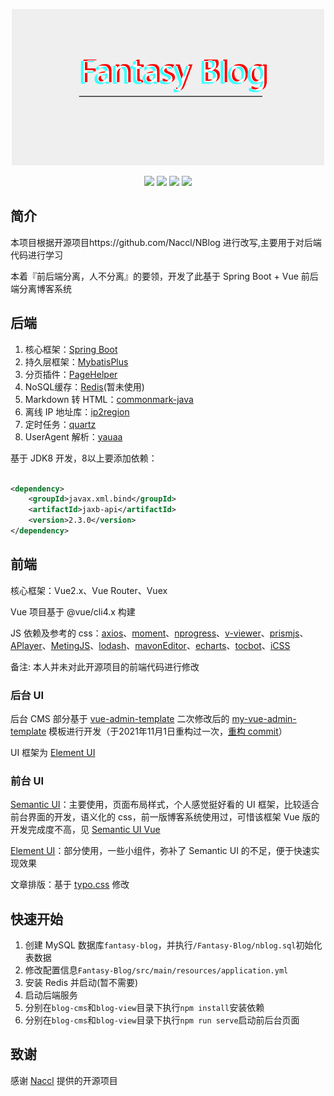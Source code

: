 <p align="center">
	<a href="https://github.com/Fantasy0521/Fantasy-Blog/tree/master" target="_blank">
		<img src="./Fantasy-Blog.png" alt="NBlog logo" 
      style="width: 500px; height: 250px">
	</a>
</p>
<p align="center">
	<img src="https://img.shields.io/badge/JDK-1.8+-orange">
	<img src="https://img.shields.io/badge/SpringBoot-2.7.9-brightgreen">
	<img src="https://img.shields.io/badge/mybatis--plus-3.4.3-yellowgreen">
	<img src="https://img.shields.io/badge/Vue-2.6.11-brightgreen">
</p>


## 简介

本项目根据开源项目https://github.com/Naccl/NBlog 进行改写,主要用于对后端代码进行学习

本着『前后端分离，人不分离』的要领，开发了此基于 Spring Boot + Vue 前后端分离博客系统

## 后端

1. 核心框架：[Spring Boot](https://github.com/spring-projects/spring-boot)
4. 持久层框架：[MybatisPlus](https://baomidou.com/pages/24112f/)
5. 分页插件：[PageHelper](https://github.com/pagehelper/Mybatis-PageHelper)
6. NoSQL缓存：[Redis](https://github.com/redis/redis)(暂未使用)
7. Markdown 转 HTML：[commonmark-java](https://github.com/commonmark/commonmark-java)
8. 离线 IP 地址库：[ip2region](https://github.com/lionsoul2014/ip2region)
9. 定时任务：[quartz](https://github.com/quartz-scheduler/quartz)
10. UserAgent 解析：[yauaa](https://github.com/nielsbasjes/yauaa)

基于 JDK8 开发，8以上要添加依赖：

```xml

<dependency>
    <groupId>javax.xml.bind</groupId>
    <artifactId>jaxb-api</artifactId>
    <version>2.3.0</version>
</dependency>
```

## 前端

核心框架：Vue2.x、Vue Router、Vuex

Vue 项目基于 @vue/cli4.x 构建

JS 依赖及参考的
css：[axios](https://github.com/axios/axios)、[moment](https://github.com/moment/moment)、[nprogress](https://github.com/rstacruz/nprogress)、[v-viewer](https://github.com/fengyuanchen/viewerjs)、[prismjs](https://github.com/PrismJS/prism)、[APlayer](https://github.com/DIYgod/APlayer)、[MetingJS](https://github.com/metowolf/MetingJS)、[lodash](https://github.com/lodash/lodash)、[mavonEditor](https://github.com/hinesboy/mavonEditor)、[echarts](https://github.com/apache/echarts)、[tocbot](https://github.com/tscanlin/tocbot)、[iCSS](https://github.com/chokcoco/iCSS)

备注: 本人并未对此开源项目的前端代码进行修改

### 后台 UI

后台 CMS 部分基于 [vue-admin-template](https://github.com/PanJiaChen/vue-admin-template)
二次修改后的 [my-vue-admin-template](https://github.com/Naccl/my-vue-admin-template)
模板进行开发（于2021年11月1日重构过一次，[重构 commit](https://github.com/Naccl/NBlog/commit/b33641fe34b2bed34e8237bacf67146cd64be4cf)）

UI 框架为 [Element UI](https://github.com/ElemeFE/element)

### 前台 UI

[Semantic UI](https://semantic-ui.com/)：主要使用，页面布局样式，个人感觉挺好看的 UI 框架，比较适合前台界面的开发，语义化的 css，前一版博客系统使用过，可惜该框架 Vue
版的开发完成度不高，见 [Semantic UI Vue](https://semantic-ui-vue.github.io/#/)

[Element UI](https://github.com/ElemeFE/element)：部分使用，一些小组件，弥补了 Semantic UI 的不足，便于快速实现效果

文章排版：基于 [typo.css](https://github.com/sofish/typo.css) 修改

## 快速开始

1. 创建 MySQL 数据库`fantasy-blog`，并执行`/Fantasy-Blog/nblog.sql`初始化表数据
2. 修改配置信息`Fantasy-Blog/src/main/resources/application.yml`
3. 安装 Redis 并启动(暂不需要)
4. 启动后端服务
5. 分别在`blog-cms`和`blog-view`目录下执行`npm install`安装依赖
6. 分别在`blog-cms`和`blog-view`目录下执行`npm run serve`启动前后台页面

## 致谢

感谢 [Naccl](https://github.com/Naccl) 提供的开源项目
